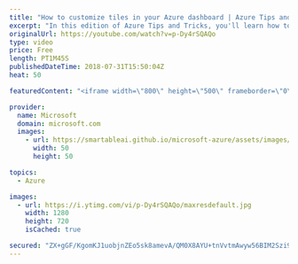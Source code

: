 ```yaml
---
title: "How to customize tiles in your Azure dashboard | Azure Tips and Tricks"
excerpt: "In this edition of Azure Tips and Tricks, you'll learn how to quickly drag and customize tiles in the Azure portal. Easily customize your dashboards and save your preferences in order to quickly pick and choose what information you want to see.  For more tips and tricks, visit: http://azuredev.tips/"
originalUrl: https://youtube.com/watch?v=p-Dy4rSQAQo
type: video
price: Free
length: PT1M45S
publishedDateTime: 2018-07-31T15:50:04Z
heat: 50

featuredContent: "<iframe width=\"800\" height=\"500\" frameborder=\"0\" src=\"https://www.youtube.com/embed/p-Dy4rSQAQo\" allow=\"accelerometer; autoplay; encrypted-media; gyroscope; picture-in-picture\" allowfullscreen></iframe>"

provider:
  name: Microsoft
  domain: microsoft.com
  images:
    - url: https://smartableai.github.io/microsoft-azure/assets/images/organizations/microsoft.com-50x50.jpg
      width: 50
      height: 50

topics:
  - Azure

images:
  - url: https://i.ytimg.com/vi/p-Dy4rSQAQo/maxresdefault.jpg
    width: 1280
    height: 720
    isCached: true

secured: "ZX+gGF/KgomKJ1uobjnZEo5sk8amevA/QM0X8AYU+tnVvtmAwyw56BIM2Szi9WnSMqd46i8q/uLLBV8CbPU4+5eMz7QKgMUNGKOj5D2OnnsAGzlmQXsKHc+Pbo4NFtAL/JGyOJdulM5Z9wY53VT4Ds0buo5wCNapYytY0xnskhmlwsU2B2qyJQQO9YOJHgJjLd7COmzkAJ4n8EK4kHRg+lTHuUg4akw+fptVIuLcVAY45SDIhv9immhcdEzL/D4yQxpqOmStSJj38u00fK074ZnOfuWmLpLkymM4yuYkT9dLkQDVFqHzQS/O28gpOzk2qBC5gXGmLf04aEuFTkmgM6ZYtNxmh2fh6BYsXXqTX1PR/kspOJd4WEXeCghVIrzZSov6TcFQ1bD6iAM+cuPpuzOfCiUIca7IqAiJ3XnnkF0=;PPGbkOehGtVNw9bSFxQfxw=="
---
```


